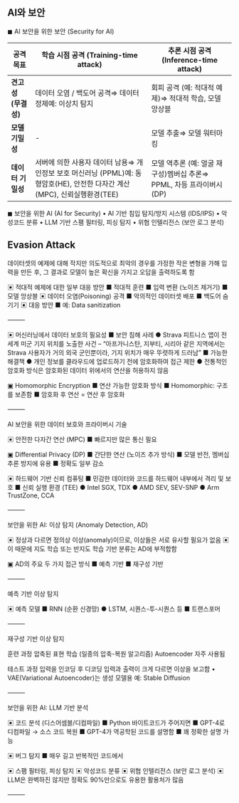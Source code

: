 ## AI와 보안

◼ AI 보안을 위한 보안 (Security for AI)

|**공격 목표**|**학습 시점 공격 (Training-time attack)**|**추론 시점 공격 (Inference-time attack)**|
|---|---|---|
|**견고성 (무결성)**|데이터 오염 / 백도어 공격⇒ 데이터 정제예: 이상치 탐지|회피 공격 (예: 적대적 예제)⇒ 적대적 학습, 모델 앙상블|
|**모델 기밀성**|-|모델 추출⇒ 모델 워터마킹|
|**데이터 기밀성**|서버에 의한 사용자 데이터 남용⇒ 개인정보 보호 머신러닝 (PPML)예: 동형암호(HE), 안전한 다자간 계산(MPC), 신뢰실행환경(TEE)|모델 역추론 (예: 얼굴 재구성)멤버십 추론⇒ PPML, 차등 프라이버시(DP)|
◼ 보안을 위한 AI (AI for Security)
	•	AI 기반 침입 탐지/방지 시스템 (IDS/IPS)
	•	악성코드 분류
	•	LLM 기반 스팸 필터링, 피싱 탐지
	•	위협 인텔리전스 (보안 로그 분석)

## **Evasion Attack**
데이터셋의 예제에 대해 작지만 의도적으로 최악의 경우를 가정한 작은 변형을 가해 입력을 만든 후, 그 결과로 모델이 높은 확신을 가지고 오답을 출력하도록 함

▣ 적대적 예제에 대한 일부 대응 방안
	■ 적대적 훈련
	■ 입력 변환 (노이즈 제거기)
	■ 모델 앙상블
▣ 데이터 오염(Poisoning) 공격
	■ 악의적인 데이터셋 배포
	■ 백도어 숨기기
▣ 대응 방안
	■ 예: Data sanitization

⸻

▣ 머신러닝에서 데이터 보호의 필요성
■ 보안 침해 사례
	● Strava 피트니스 앱이 전 세계 미군 기지 위치를 노출한 사건
		– “아프가니스탄, 지부티, 시리아 같은 지역에서는 Strava 사용자가 거의 외국 군인뿐이라, 기지 위치가 매우 뚜렷하게 드러남”
■ 가능한 해결책
	● 개인 정보를 클라우드에 업로드하기 전에 암호화하여 접근 제한
	● 전통적인 암호화 방식은 암호화된 데이터 위에서의 연산을 허용하지 않음

▣ Homomorphic Encryption
	■ 연산 가능한 암호화 방식
	■ Homomorphic: 구조를 보존함
	■ 암호화 후 연산 = 연산 후 암호화

⸻

AI 보안을 위한 데이터 보호와 프라이버시 기술

▣ 안전한 다자간 연산 (MPC)
■ 빠르지만 많은 통신 필요

▣ Differential Privacy (DP)
■ 간단한 연산 (노이즈 추가 방식)
■ 모델 반전, 멤버십 추론 방지에 유용
■ 정확도 일부 감소

▣ 하드웨어 기반 신뢰 컴퓨팅
■ 민감한 데이터와 코드를 하드웨어 내부에서 격리 및 보호
■ 신뢰 실행 환경 (TEE)
● Intel SGX, TDX
● AMD SEV, SEV-SNP
● Arm TrustZone, CCA

⸻

보안을 위한 AI: 이상 탐지 (Anomaly Detection, AD)

▣ 정상과 다르면 정의상 이상(anomaly)이므로,
이상들은 서로 유사할 필요가 없음
▣ 이 때문에 지도 학습 또는 반지도 학습 기반 분류는 AD에 부적합함

▣ AD의 주요 두 가지 접근 방식
■ 예측 기반
■ 재구성 기반

⸻

예측 기반 이상 탐지

▣ 예측 모델
■ RNN (순환 신경망)
● LSTM, 시퀀스-투-시퀀스 등
■ 트랜스포머

⸻

재구성 기반 이상 탐지

훈련 과정
압축된 표현 학습 (일종의 압축-복원 알고리즘)
Autoencoder 자주 사용됨

테스트 과정
입력을 인코딩 후 디코딩
입력과 출력이 크게 다르면
이상을 보고함
	•	VAE(Variational Autoencoder)는 생성 모델용
예: Stable Diffusion

⸻

보안을 위한 AI: LLM 기반 분석

▣ 코드 분석 (디스어셈블/디컴파일)
■ Python 바이트코드가 주어지면
■ GPT-4로 디컴파일 → 소스 코드 복원
■ GPT-4가 역공학된 코드를 설명함
■ 꽤 정확한 설명 가능

▣ 버그 탐지
■ 매우 길고 반복적인 코드에서

▣ 스팸 필터링, 피싱 탐지
▣ 악성코드 분류
▣ 위협 인텔리전스 (보안 로그 분석)
▣ LLM은 완벽하진 않지만
정확도 90%만으로도 유용한 활용처가 많음

⸻
